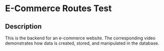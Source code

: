 # E-Commerce Routes Test

## Description
This is the backend for an e-commerce website. The corresponding video demonstrates how data is created, stored, and manipulated in the database. 